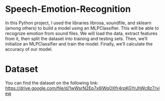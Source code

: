 # Speech-Emotion-Recognition
In this Python project, I used the libraries librosa, soundfile, and sklearn (among others) to build a model using an MLPClassifier. This will be able to recognize emotion from sound files. We will load the data, extract features from it, then split the dataset into training and testing sets. Then, we’ll initialize an MLPClassifier and train the model. Finally, we’ll calculate the accuracy of our model.
# Dataset
You can find the dataset on the following link: https://drive.google.com/file/d/1wWsrN2Ep7x6lWqOXfr4rpKGYrJhWc8z7/view

